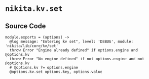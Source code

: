 
# `nikita.kv.set`

## Source Code

    module.exports = (options) ->
      @log message: "Entering kv set", level: 'DEBUG', module: 'nikita/lib/core/kv/set'
      throw Error "Engine already defined" if options.engine and @options.kv
      throw Error "No engine defined" if not options.engine and not @options.kv
      # @options.kv ?= options.engine
      @options.kv.set options.key, options.value
